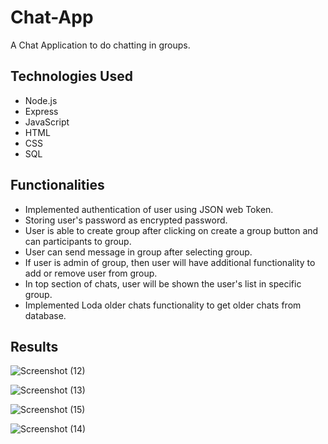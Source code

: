 # Chat-App
  A Chat Application to do chatting in groups.

## Technologies Used
- Node.js<br>
- Express<br>
- JavaScript<br>
- HTML<br>
- CSS<br>
- SQL<br>

## Functionalities
- Implemented authentication of user using JSON web Token.<br>
- Storing user's password as encrypted password.<br>
- User is able to create group after clicking on create a group button and can participants to group.<br>
- User can send message in group after selecting group.<br>
- If user is admin of group, then user will have additional functionality to add or remove user from group.<br>
- In top section of chats, user will be shown the user's list in specific group.<br>
- Implemented Loda older chats functionality to get older chats from database.<br>

## Results

![Screenshot (12)](https://github.com/aman-s1/Chat-App/assets/117725652/e0b0beec-8e00-4def-87aa-b7c644156c28)

![Screenshot (13)](https://github.com/aman-s1/Chat-App/assets/117725652/d45ead24-00ec-4bae-99f0-829f9dc59776)

![Screenshot (15)](https://github.com/aman-s1/Chat-App/assets/117725652/2dc637d6-c176-41f1-bde1-63f8ff57fec0)

![Screenshot (14)](https://github.com/aman-s1/Chat-App/assets/117725652/4978f36a-84a7-4dfc-8cd4-9d877ed50b6c)
